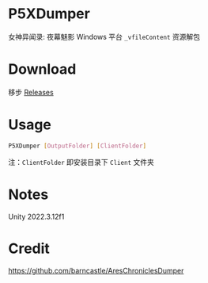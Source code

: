 ﻿# P5XDumper
女神异闻录: 夜幕魅影 Windows 平台 `_vfileContent` 资源解包

# Download
移步 [Releases](https://github.com/mos9527/P5XDumper/releases)

# Usage
```bash
P5XDumper [OutputFolder] [ClientFolder]
```
注：`ClientFolder` 即安装目录下 `Client` 文件夹

# Notes
Unity 2022.3.12f1

# Credit
https://github.com/barncastle/AresChroniclesDumper
